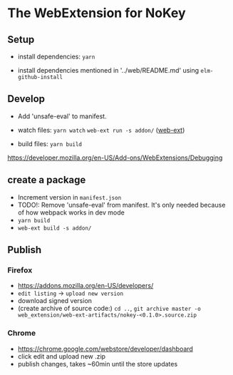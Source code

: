 # The WebExtension for NoKey

## Setup

 * install dependencies:
    `yarn`

 * install dependencies mentioned in '../web/README.md' using `elm-github-install`


## Develop

* Add 'unsafe-eval' to manifest.

* watch files:
    `yarn watch`
    `web-ext run -s addon/` ([web-ext](https://developer.mozilla.org/en-US/Add-ons/WebExtensions/Getting_started_with_web-ext))

* build files:
    `yarn build`

https://developer.mozilla.org/en-US/Add-ons/WebExtensions/Debugging


## create a package

 * Increment version in `manifest.json`
 * TODO!: Remove 'unsafe-eval' from manifest. It's only needed because of how webpack works in dev mode
 * `yarn build`
 * `web-ext build -s addon/`

## Publish
### Firefox
 * https://addons.mozilla.org/en-US/developers/
 * `edit listing` -> `upload new version`
 * download signed version
 * (create archive of source code:)
    `cd ..`, `git archive master -o web_extension/web-ext-artifacts/nokey-<0.1.0>.source.zip`


### Chrome
 * https://chrome.google.com/webstore/developer/dashboard
 * click edit and upload new .zip
 * publish changes, takes ~60min until the store updates




